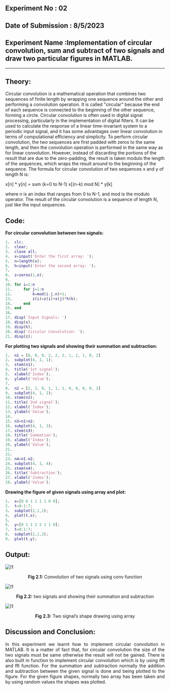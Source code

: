 ## Experiment No : 02

## Date of Submission : 8/5/2023

## Experiment Name :Implementation of circular convolution, sum and subtract of two signals and draw two particular figures in MATLAB.

---

## Theory:
<p>Circular convolution is a mathematical operation that combines two sequences of finite length by wrapping one sequence around the other and performing a convolution operation. It is called "circular" because the end of each sequence is connected to the beginning of the other sequence, forming a circle. Circular convolution is often used in digital signal processing, particularly in the implementation of digital filters. It can be used to calculate the response of a linear time-invariant system to a periodic input signal, and it has some advantages over linear convolution in terms of computational efficiency and simplicity. To perform circular convolution, the two sequences are first padded with zeros to the same length, and then the convolution operation is performed in the same way as for linear convolution. However, instead of discarding the portions of the result that are due to the zero-padding, the result is taken modulo the length of the sequences, which wraps the result around to the beginning of the sequence. The formula for circular convolution of two sequences x and y of length N is:</p>

x[n] * y[n] = sum (k=0 to N-1) x[(n-k) mod N] * y[k]

where n is an index that ranges from 0 to N-1, and mod is the modulo operator. The result of the circular convolution is a sequence of length N, just like the input sequences.


## Code:
<strong> For circular convolution between two signals: </strong>
```matlab
1.	clc;
2.	clear;
3.	close all;
4.	x=input('Enter the first array: ');
5.	n=length(x);
6.	h=input('Enter the second array: ');
7.	
8.	z=zeros(1,n);
9.	 
10.	for i=1:n
11.	    for j=1:n
12.	        k=mod(i-j,n)+1;
13.	        z(i)=z(i)+x(j)*h(k);
14.	    end
15.	end
16.	 
17.	disp('Input Signals: ')
18.	disp(x);
19.	disp(h);
20.	disp('Circular Convolution: ');
21.	disp(z); 

```
<strong> For plotting two signals and showing their summation and subtraction: </strong>
```matlab
1.	n1 = [0, 0, 0, 2, 2, 2, 1, 1, 1, 0, 2]
2.	subplot(4, 1, 1);
3.	stem(n1);
4.	title('1st signal');
5.	xlabel('Index');
6.	ylabel('Value');
7.	 
8.	n2 = [2, 2, 0, 1, 1, 1, 0, 0, 0, 0, 3]
9.	subplot(4, 1, 2);
10.	stem(n2);
11.	title('2nd signal');
12.	xlabel('Index');
13.	ylabel('Value');
14.	 
15.	n3=n1+n2;
16.	subplot(4, 1, 3);
17.	stem(n3);
18.	title('Summation');
19.	xlabel('Index');
20.	ylabel('Value');
21.	 
22.	 
23.	n4=n1-n2;
24.	subplot(4, 1, 4);
25.	stem(n4);
26.	title('Subtraction');
27.	xlabel('Index');
28.	ylabel('Value');

```
<strong> Drawing the figure of given signals using array and plot: </strong>
```matlab
1.	x=[0 0 1 1 1 1 0 0];
2.	t=0:1:7;
3.	subplot(2,1,1);
4.	plot(t,x);
5.	 
6.	y=[0 1 1 2 2 1 1 0];
7.	t=0:1:7;
8.	subplot(2,1,2);
9.	plot(t,y);

```

## Output:

![l1](https://github.com/Masum-1810009/DSP-Lab-Reports/assets/90197507/b5d75936-d280-4fce-96df-e8a7b1cc82c4)


<p style = "text-align: center">
  <strong>Fig 2.1:</strong> Convolution of two signals using conv function
</p>


![l1](https://github.com/Masum-1810009/DSP-Lab-Reports/assets/90197507/b5d75936-d280-4fce-96df-e8a7b1cc82c4)

<p style = "text-align: center">
  <strong>Fig 2.2:</strong> two signals and showing their summation and subtraction
</p>


![l1](https://github.com/Masum-1810009/DSP-Lab-Reports/assets/90197507/b5d75936-d280-4fce-96df-e8a7b1cc82c4)

<p style = "text-align: center">
  <strong>Fig 2.3:</strong> Two signal’s shape drawing using array
</p>



## Discussion and Conclusion:

<p style="text-align: justify">
In this experiment we learnt how to implement circular convolution in MATLAB. It is a matter of fact that, for circular convolution the size of the two signals must be same otherwise the result will not be gained. There is also built in function to implement circular convolution which is by using ifft and fft function. For the summation and subtraction normally the addition and subtraction between the given signal is done and being plotted to the figure. For the given figure shapes, normally two array has been taken and by using random values the shapes was plotted. 
</p>

